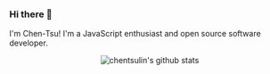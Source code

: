 ### Hi there 👋

<!--
**chentsulin/chentsulin** is a ✨ _special_ ✨ repository because its `README.md` (this file) appears on your GitHub profile.

Here are some ideas to get you started:

- 🔭 I’m currently working on ...
- 🌱 I’m currently learning ...
- 👯 I’m looking to collaborate on ...
- 🤔 I’m looking for help with ...
- 💬 Ask me about ...
- 📫 How to reach me: ...
- 😄 Pronouns: ...
- ⚡ Fun fact: ...
-->

I'm Chen-Tsu! I'm a JavaScript enthusiast and open source software developer.

<p align="center">
  <img src="https://github-readme-stats-eight-theta.vercel.app/api?username=chentsulin&show_icons=true&theme=algolia&include_all_commits=true&count_private=true" alt="chentsulin's github stats">
</p> 

